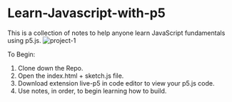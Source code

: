 # Learn-Javascript-with-p5
This is a collection of notes to help anyone learn JavaScript fundamentals using p5.js. 
![project-1](https://user-images.githubusercontent.com/52431957/71834699-d2913b80-307d-11ea-914d-48dea6156069.JPG)

To Begin:
1) Clone down the Repo.
2) Open the index.html + sketch.js file.
3) Download extension live-p5 in code editor to view your p5.js code.
4) Use notes, in order, to begin learning how to build.
